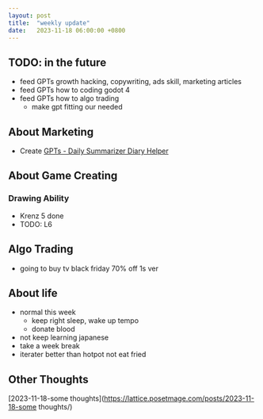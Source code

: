 ```yaml
---
layout: post
title:  "weekly update"
date:   2023-11-18 06:00:00 +0800
---
```


## TODO: in the future
* feed GPTs growth hacking, copywriting, ads skill, marketing articles
* feed GPTs how to coding godot 4
* feed GPTs how to algo trading
  * make gpt fitting our needed


## About Marketing
* Create [GPTs - Daily Summarizer Diary Helper](https://www.youtube.com/watch?v=z0psx__-sEQ)

## About Game Creating

### Drawing Ability
* Krenz 5 done
* TODO: L6

## Algo Trading
* going to buy tv black friday 70% off 1s ver

## About life
* normal this week 
  * keep right sleep, wake up tempo
  * donate blood
* not keep learning japanese
* take a week break
* iterater better than hotpot not eat fried

## Other Thoughts

[2023-11-18-some thoughts](https://lattice.posetmage.com/posts/2023-11-18-some thoughts/)